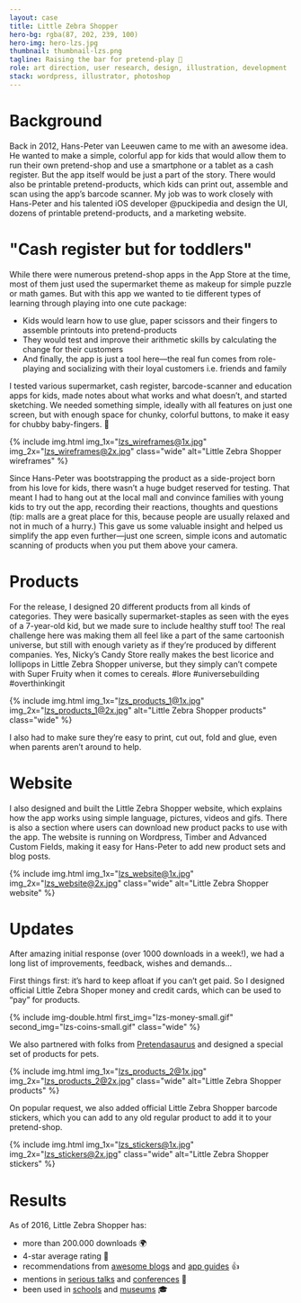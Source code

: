 ```yaml
---
layout: case
title: Little Zebra Shopper
hero-bg: rgba(87, 202, 239, 100)
hero-img: hero-lzs.jpg
thumbnail: thumbnail-lzs.png
tagline: Raising the bar for pretend-play 👶
role: art direction, user research, design, illustration, development
stack: wordpress, illustrator, photoshop
---
```


# Background
Back in 2012, Hans-Peter van Leeuwen came to me with an awesome idea. He wanted to make a simple, colorful app for kids that would allow them to run their own pretend-shop and use a smartphone or a tablet as a cash register. But the app itself would be just a part of the story. There would also be printable pretend-products, which kids can print out, assemble and scan using the app’s barcode scanner.  My job was to work closely with Hans-Peter and his talented iOS developer @puckipedia and design the UI, dozens of printable pretend-products, and a marketing website.

# "Cash register but for toddlers"
While there were numerous pretend-shop apps in the App Store at the time, most of them just used the supermarket theme as makeup for simple puzzle or math games. But with this app we wanted to tie different types of learning through playing into one cute package:

- Kids would learn how to use glue, paper scissors and their fingers to assemble printouts into pretend-products
- They would test and improve their arithmetic skills by calculating the change for their customers
- And finally, the app is just a tool here—the real fun comes from role-playing and socializing with their loyal customers i.e. friends and family

I tested various supermarket, cash register, barcode-scanner and education apps for kids, made notes about what works and what doesn’t, and started sketching. We needed something simple, ideally with all features on just one screen, but with enough space for chunky, colorful buttons, to make it easy for chubby baby-fingers. 👼 

{% include img.html img_1x="lzs_wireframes@1x.jpg" img_2x="lzs_wireframes@2x.jpg" class="wide" alt="Little Zebra Shopper wireframes" %}

Since Hans-Peter was bootstrapping the product as a side-project born from his love for kids, there wasn’t a huge budget reserved for testing. That meant I had to hang out at the local mall and convince families with young kids to try out the app, recording their reactions, thoughts and questions (tip: malls are a great place for this, because people are usually relaxed and not in much of a hurry.) This gave us some valuable insight and helped us simplify the app even further—just one screen, simple icons and automatic scanning of products when you put them above your camera.

# Products
For the release, I designed 20 different products from all kinds of categories. They were basically supermarket-staples as seen with the eyes of a 7-year-old kid, but we made sure to include healthy stuff too! The real challenge here was making them all feel like a part of the same cartoonish universe, but still with enough variety as if they’re produced by different companies. Yes, Nicky’s Candy Store really makes the best licorice and lollipops in Little Zebra Shopper universe, but they simply can’t compete with Super Fruity when it comes to cereals. #lore #universebuilding #overthinkingit

{% include img.html img_1x="lzs_products_1@1x.jpg" img_2x="lzs_products_1@2x.jpg" alt="Little Zebra Shopper products" class="wide" %}

I also had to make sure they’re easy to print, cut out, fold and glue, even when parents aren’t around to help. 

# Website
I also designed and built the Little Zebra Shopper website, which explains how the app works using simple language, pictures, videos and gifs. There is also a section where users can download new product packs to use with the app. The website is running on Wordpress, Timber and Advanced Custom Fields, making it easy for Hans-Peter to add new product sets and blog posts.

{% include img.html img_1x="lzs_website@1x.jpg" img_2x="lzs_website@2x.jpg" class="wide" alt="Little Zebra Shopper website" %}

# Updates
After amazing initial response (over 1000 downloads in a week!), we had a long list of improvements, feedback, wishes and demands…

First things first: it’s hard to keep afloat if you can’t get paid. So I designed official Little Zebra Shoper money and credit cards, which can be used to “pay” for products.

{% include img-double.html first_img="lzs-money-small.gif" second_img="lzs-coins-small.gif" class="wide" %}

We also partnered with folks from [Pretendasaurus](http://www.pretendasaurus.com/) and designed a special set of products for pets.

{% include img.html img_1x="lzs_products_2@1x.jpg" img_2x="lzs_products_2@2x.jpg" class="wide" alt="Little Zebra Shopper products" %}

On popular request, we also added official Little Zebra Shopper barcode stickers, which you can add to any old regular product to add it to your pretend-shop.

{% include img.html img_1x="lzs_stickers@1x.jpg" img_2x="lzs_stickers@2x.jpg" class="wide" alt="Little Zebra Shopper stickers" %}

# Results

As of 2016, Little Zebra Shopper has: 

- more than 200.000 downloads 🌍 
- 4-star average rating  💫
- recommendations from [awesome blogs](http://www.theimum.com/2013/11/little-zebra-shopper-review/) and [app guides](https://itunes.apple.com/us/book/apps-playgrounds-100-best/id775722821?mt=11&ign-mpt=uo%3D4) 👍 
- mentions in [serious talks](http://kidscreen.com/2014/02/14/living-the-idream-opportunities-and-challenges-in-the-childrens-app-market/) and [conferences](http://www.thechildrensmediaconference.com/blog/2013/07/06/top-10-trends-in-childrens-apps/) 🎤
- been used in [schools](http://twoteachersoneblog.weebly.com/blog/little-zebra-shopper-app-teaching-money) and [museums](http://www.bootheelyouthmuseum.org/) 🎓
